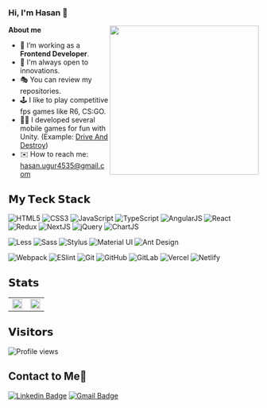 ### Hi, I'm Hasan 👋 

<img align='right' src="https://media.giphy.com/media/G2SKWQe61e1WvnzPjF/giphy.gif" width="300">
 
**About me**
- 🔭 I’m working as a **Frontend Developer**.
- 🌟 I'm always open to innovations.
- 🎭 You can review my repositories.
- 🕹 I like to play competitive fps games like R6, CS:GO.
- 👨‍💻 I developed several mobile games for fun with Unity.
  (Example: <a href="https://play.google.com/store/apps/details?id=com.MoliteGames.DriveAndDestroy">Drive And Destroy</a>)
- ✉️ How to reach me: hasan.ugur4535@gmail.com

## 𝗠𝘆 𝗧𝗲𝗰𝗸 𝗦𝘁𝗮𝗰𝗸

![HTML5](https://img.shields.io/badge/-HTML5-%23E44D27?style=flat-square&logo=html5&logoColor=ffffff)
![CSS3](https://img.shields.io/badge/-CSS3-%231572B6?style=flat-square&logo=css3)
![JavaScript](https://img.shields.io/badge/-JavaScript-%23F7DF1C?style=flat-square&logo=javascript&logoColor=000000&labelColor=%23F7DF1C&color=%23FFCE5A)
![TypeScript](https://img.shields.io/badge/-TypeScript-007ACC?style=flat-square&logo=typescript&logoColor=white)
![AngularJS](https://img.shields.io/badge/-AngularJS-%23F05032?style=flat-square&logo=angularjs)
![React](https://img.shields.io/badge/-React-%23282C34?style=flat-square&logo=react)
![Redux](https://img.shields.io/badge/-Redux-%23282C34?style=flat-square&logo=redux)
![NextJS](https://img.shields.io/badge/-NextJS-%23282C34?style=flat-square&logo=next.js)
![jQuery](https://img.shields.io/badge/-jQuery-1D6BB0?style=flat-square&logo=jquery)
![ChartJS](https://img.shields.io/badge/-Chart_JS-fdfdfd?style=flat-square&logo=chart.js)

![Less](https://img.shields.io/badge/-Less-%231d365d?style=flat-square&logo=less&logoColor=ffffff)
![Sass](https://img.shields.io/badge/-Sass-%23CC6699?style=flat-square&logo=sass&logoColor=ffffff)
![Stylus](https://img.shields.io/badge/-Stylus-%23333333?style=flat-square&logo=stylus)
![Material UI](https://img.shields.io/badge/-Material_UI-%23071B2E?style=flat-square&logo=materialui&logoColor=0071E2)
![Ant Design](https://img.shields.io/badge/-Ant_Design-F2F8FD?style=flat-square&logo=antdesign&logoColor=0F6FFF)


![Webpack](https://img.shields.io/badge/-Webpack-%232C3A42?style=flat-square&logo=webpack)
![ESlint](https://img.shields.io/badge/-ESLint-%234B32C3?style=flat-square&logo=eslint)
![Git](https://img.shields.io/badge/-Git-%23F05032?style=flat-square&logo=git&logoColor=%23ffffff)
![GitHub](https://img.shields.io/badge/-GitHub-%232C3A42?style=flat-square&logo=github)
![GitLab](https://img.shields.io/badge/-GitLab-FCA121?style=flat-square&logo=gitlab)
![Vercel](https://img.shields.io/badge/-Vercel-000000?style=flat-square&logo=vercel)
![Netlify](https://img.shields.io/badge/-Netlify-%2300C7B7?style=flat-square&logo=netlify&logoColor=ffffff)

## 𝗦𝘁𝗮𝘁𝘀

<table>
 <tr style="border: none !important;">
  <td valign="top" width="50%" style="border: none !important;">
   <img src="https://github-readme-stats.vercel.app/api?username=hasanugr&show_icons=true&theme=dracula" style="width: 100%" />
  </td>
  <td valign="top" width="50%">
   <img src="http://github-readme-streak-stats.herokuapp.com?user=hasanugr&theme=darcula&date_format=j%20M%5B%20Y%5D" style="width: 100%" />
  </td>
 </tr>
</table>

## 𝗩𝗶𝘀𝗶𝘁𝗼𝗿𝘀

![Profile views](https://komarev.com/ghpvc/?username=hasanugr&style=flat&color=orange)

## Contact to Me💬
[![Linkedin Badge](https://img.shields.io/badge/LinkedIn-0077B5?style=for-the-badge&logo=linkedin&logoColor=white)](https://www.linkedin.com/in/hasanugr/)
[![Gmail Badge](https://img.shields.io/badge/Gmail-D14836?style=for-the-badge&logo=gmail&logoColor=white&link=mailto:hasan.ugur4535@gmail.com)](mailto:hasan.ugur4535@gmail.com)
